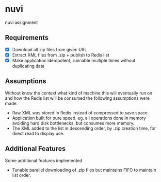 # nuvi
nuvi assignment

## Requirements
- [x] Download all zip files from given URL
- [x] Extract XML files from .zip + publish to Redis list
- [x] Make application idempotent, runnable multiple times without duplicating data

## Assumptions
Without know the context what kind of machine this will eventually run on and how the Redis list will be consumed the following assumptions were made.

- Raw XML was stored in Redis instead of compressed to save space.
- Application built for pure speed. eg. all operations done in memory avoiding hard disk bottlenecks, but consumes more memory.
- The XML added to the list in descending order, by .zip creation time, for direct read to display use.

## Additional Features
Some additional features implemented

- Tunable parallel downloading of .zip files but maintains FIFO to maintain list order.
